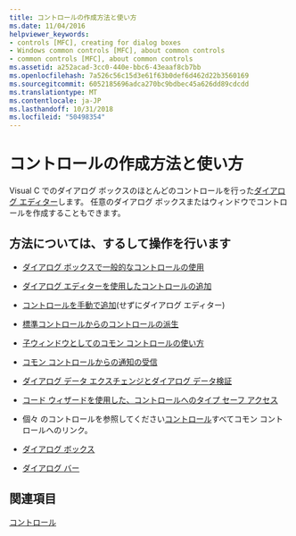 ```yaml
---
title: コントロールの作成方法と使い方
ms.date: 11/04/2016
helpviewer_keywords:
- controls [MFC], creating for dialog boxes
- Windows common controls [MFC], about common controls
- common controls [MFC], about common controls
ms.assetid: a252acad-3cc0-440e-bbc6-43eaaf8cb7bb
ms.openlocfilehash: 7a526c56c15d3e61f63b0def6d462d22b3560169
ms.sourcegitcommit: 6052185696adca270bc9bdbec45a626dd89cdcdd
ms.translationtype: MT
ms.contentlocale: ja-JP
ms.lasthandoff: 10/31/2018
ms.locfileid: "50498354"
---
```

# <a name="making-and-using-controls"></a>コントロールの作成方法と使い方

Visual C でのダイアログ ボックスのほとんどのコントロールを行った[ダイアログ エディター](../windows/dialog-editor.md)します。 任意のダイアログ ボックスまたはウィンドウでコントロールを作成することもできます。

## <a name="what-do-you-want-to-know-more-about"></a>方法については、するして操作を行います

- [ダイアログ ボックスで一般的なコントロールの使用](../mfc/using-common-controls-in-a-dialog-box.md)

- [ダイアログ エディターを使用したコントロールの追加](../mfc/using-the-dialog-editor-to-add-controls.md)

- [コントロールを手動で追加](../mfc/adding-controls-by-hand.md)(せずにダイアログ エディター)

- [標準コントロールからのコントロールの派生](../mfc/deriving-controls-from-a-standard-control.md)

- [子ウィンドウとしてのコモン コントロールの使い方](../mfc/using-a-common-control-as-a-child-window.md)

- [コモン コントロールからの通知の受信](../mfc/receiving-notification-from-common-controls.md)

- [ダイアログ データ エクスチェンジとダイアログ データ検証](../mfc/dialog-data-exchange-and-validation.md)

- [コード ウィザードを使用した、コントロールへのタイプ セーフ アクセス](../mfc/type-safe-access-to-controls-with-code-wizards.md)

- 個々 のコントロールを参照してください[コントロール](../mfc/controls-mfc.md)すべてコモン コントロールへのリンク。

- [ダイアログ ボックス](../mfc/dialog-boxes.md)

- [ダイアログ バー](../mfc/dialog-bars.md)

## <a name="see-also"></a>関連項目

[コントロール](../mfc/controls-mfc.md)

